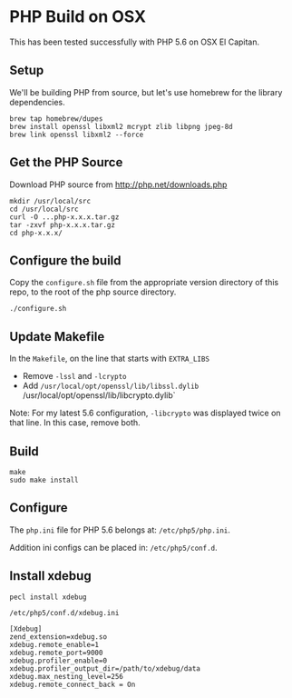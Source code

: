 # PHP Build on OSX

This has been tested successfully with PHP 5.6 on OSX El Capitan.

## Setup

We'll be building PHP from source, but let's use homebrew for the library dependencies.
```
brew tap homebrew/dupes
brew install openssl libxml2 mcrypt zlib libpng jpeg-8d
brew link openssl libxml2 --force
````

## Get the PHP Source

Download PHP source from http://php.net/downloads.php
```
mkdir /usr/local/src
cd /usr/local/src
curl -O ...php-x.x.x.tar.gz
tar -zxvf php-x.x.x.tar.gz
cd php-x.x.x/
```

## Configure the build
Copy the `configure.sh` file from the appropriate version directory of this repo, to the root of the php source directory.
```
./configure.sh
```

## Update Makefile
In the `Makefile`, on the line that starts with `EXTRA_LIBS`

- Remove `-lssl` and `-lcrypto`
- Add `/usr/local/opt/openssl/lib/libssl.dylib `/usr/local/opt/openssl/lib/libcrypto.dylib`

Note: For my latest 5.6 configuration, `-libcrypto` was displayed twice on that line. In this case, remove both.

## Build
```
make
sudo make install
```

## Configure
The `php.ini` file for PHP 5.6 belongs at: `/etc/php5/php.ini`.

Addition ini configs can be placed in: `/etc/php5/conf.d`.

## Install xdebug
```
pecl install xdebug
```

`/etc/php5/conf.d/xdebug.ini`
```
[Xdebug]
zend_extension=xdebug.so
xdebug.remote_enable=1
xdebug.remote_port=9000
xdebug.profiler_enable=0
xdebug.profiler_output_dir=/path/to/xdebug/data
xdebug.max_nesting_level=256
xdebug.remote_connect_back = On
```

